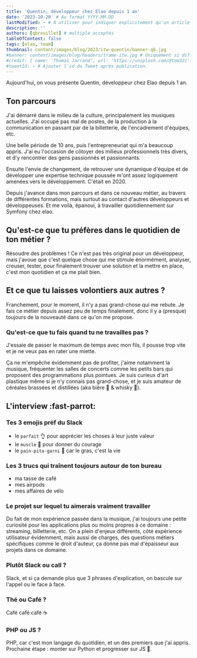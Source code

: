 ```yaml
---
title: 'Quentin, développeur chez Elao depuis 1 an'
date: '2023-10-20' # Au format YYYY-MM-DD
lastModified: ~ # À utiliser pour indiquer explicitement qu'un article à été mis à jour
description: ''
authors: [qbrouillet] # multiple acceptés
tableOfContent: false
tags: [elao, team]
thumbnail: content/images/blog/2023/itw-quentin/banner-qb.jpg
#banner: content/images/blog/headers/trame-itw.jpg # Uniquement si différent de la minitature (thumbnail)
#credit: { name: 'Thomas Jarrand', url: 'https://unsplash.com/@tom32i' } # Pour créditer la photo utilisée en miniature
#tweetId: ~ # Ajouter l'id du Tweet après publication.
---
```


Aujourd'hui, on vous présente Quentin, développeur chez Elao depuis 1 an.

## Ton parcours

J'ai démarré dans le milieu de la culture, principalement les musiques actuelles. J'ai occupé pas mal de postes, de la production à la communication en passant par de la billetterie, de l'encadrement d'équipes, etc.

Une belle période de 10 ans, puis l'entrepreneuriat qui m'a beaucoup appris. J'ai eu l'occasion de côtoyer des milieux professionnels très divers, et d'y rencontrer des gens passionnés et passionnants.

Ensuite l'envie de changement, de retrouver une dynamique d'équipe et de développer une expertise technique poussée m'ont assez logiquement amenées vers le développement. C'était en 2020.

Depuis j'avance dans mon parcours et dans ce nouveau métier, au travers de différentes formations, mais surtout au contact d'autres développeurs et développeuses. Et me voilà, épanoui, à travailler quotidiennement sur Symfony chez elao.

## Qu'est-ce que tu préfères dans le quotidien de ton métier ?

Résoudre des problèmes ! Ce n'est pas très original pour un développeur, mais j'avoue que c'est quelque chose qui me stimule énormément, analyser, creuser, tester, pour finalement trouver une solution et la mettre en place, c'est mon quotidien et ça me plait bien.

## Et ce que tu laisses volontiers aux autres ?

Franchement, pour le moment, il n'y a pas grand-chose qui me rebute. Je fais ce métier depuis assez peu de temps finalement, donc il y a (presque) toujours de la nouveauté dans ce qu'on me propose.

### Qu'est-ce que tu fais quand tu ne travailles pas ?

J'essaie de passer le maximum de temps avec mon fils, il pousse trop vite et je ne veux pas en rater une miette.

Ça ne m'empêche évidemment pas de profiter, j'aime notamment la musique, fréquenter les salles de concerts comme les petits bars qui proposent des programmations plus pointues. Je suis curieux d'art plastique même si je n'y connais pas grand-chose, et je suis amateur de céréales brassées et distillées (aka bière 🍺 & whisky 🥃).

## L'interview :fast-parrot:

### Tes 3 emojis préf du Slack
- le `parfait` 👌 pour apprécier les choses à leur juste valeur
- le `muscle` 💪 pour donner du courage
- le `pain-pita-garni` 🥙 car le gras, c'est la vie

### Les 3 trucs qui traînent toujours autour de ton bureau
- ma tasse de café
- mes airpods
- mes affaires de vélo

### Le projet sur lequel tu aimerais vraiment travailler

Du fait de mon expérience passée dans la musique, j'ai toujours une petite curiosité pour les applications plus ou moins propres à ce domaine : streaming, billetterie, etc.
On a plein d'enjeux différents, côté expérience utilisateur évidemment, mais aussi de charges, des questions métiers spécifiques comme le droit d'auteur, ça donne pas mal d'épaisseur aux projets dans ce domaine.

### Plutôt Slack ou call ?

Slack, et si ça demande plus que 3 phrases d'explication, on bascule sur l'appel ou le face à face.

### Thé ou Café ?

Café café café ☕

### PHP ou JS ?

PHP, car c'est mon langage du quotidien, et un des premiers que j'ai appris. Prochaine étape : monter sur Python et progresser sur JS 💪.


